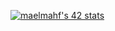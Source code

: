 [![maelmahf's 42 stats](https://badge.mediaplus.ma/darkblue/maelmahf?1337Badge=off)](https://github.com/oakoudad/badge42)
